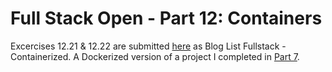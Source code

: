 # Full Stack Open - Part 12: Containers

Excercises 12.21 & 12.22 are submitted [here](https://github.com/Ornellasd/bloglist-fullstack-containerized) as Blog List Fullstack - Containerized. A Dockerized version of a project I completed in [Part 7](https://github.com/Ornellasd/full_stack_open/tree/master/part7/bloglist_fullstack).
